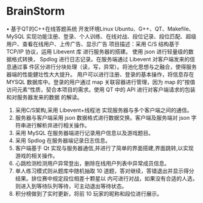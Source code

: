 # BrainStorm
• 基于QT的C++在线答题系统
开发环境Linux Ubuntu、G++、QT、Makefile、MySQL
实现功能注册、登录、个人训练、在线对战、段位记录、段位匹配、超级用户、查看在线用户、上传广告、显示广告
项目描述：采用 C/S 结构基于 TCP/IP 协议，运用 Libevent 库 进行服务器的搭建。
使用 json 进行轻量级的数据格式转换， Spdlog 进行日志记录。在服务端通过 Libevent 对客户端发来的信息通过事
件区分进行分块处理（读，写，异常）。将池化思想与之融合，使得服务器端的性能健壮性大大提升。
用户可以进行注册、登录的基本操作，将信息存在 MYSQL 数据库中。登录的用户通过 map 关联容器进行管理，因为
map 的”按值访问元素“性质，契合本项目的需求。使用 QT 中的 API 进行对客户端请求的包装和对服务器发来的数据
的解读。
1. 采用C/S架构,采用 Libevent+线程池 实现服务器与多个客户端之间的通信。
2. 服务器与客户端采用 json 数据格式进行数据交换。客户端及服务端对 json 字符串进行解析并进行相关操作。
3. 采用 MySQL 在服务器端进行记录用户信息以及游戏题目。
4. 采用 Spdlog 在服务器端记录日志信息。
5. 客户端基于 Qt 实现与服务器通信,并进行了简单的界面搭建,界面跳转,以实现游戏的相关操作。
6. 心跳检测检测用户异常登出，删除在线用户列表中异常成员信息。
7. 单人练习模式则从题库中随机抽取 10 道题，答对继续，答错退出并显示得分结果。排位赛中规定段位相差十颗星以
内可进行对战，如果没有合适的人选，则进入到等待队列等待，可主动退出等待状态。
8. 积分榜做到了实时更新，将前 10 玩家的昵称和段位进行展示。
